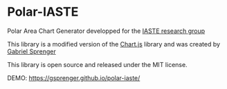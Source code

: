 Polar-IASTE
===========

Polar Area Chart Generator developped for the [IASTE research group](http://iaste-researchgroup.org/)

This library is a modified version of the [Chart.js](http://www.chartjs.org) library and was created by [Gabriel Sprenger](http://gabrielsprenger.com)

This library is open source and released under the MIT license.

DEMO: https://gsprenger.github.io/polar-iaste/

